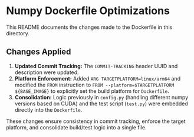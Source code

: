 <!-- COMMIT-TRACKING: UUID-20240730-180000-LNT1 -->
<!-- Description: Update README to reflect Dockerfile optimizations. -->
<!-- Author: GitHub Copilot -->

# Numpy Dockerfile Optimizations

This README documents the changes made to the Dockerfile in this directory.

## Changes Applied

1.  **Updated Commit Tracking:** The `COMMIT-TRACKING` header UUID and description were updated.
2.  **Platform Enforcement:** Added `ARG TARGETPLATFORM=linux/arm64` and modified the `FROM` instruction to `FROM --platform=$TARGETPLATFORM ${BASE_IMAGE}` to explicitly set the build platform for `Dockerfile`.
3.  **Consolidation:** Logic previously in `config.py` (handling different numpy versions based on CUDA) and the test script (`test.py`) were embedded directly into the `Dockerfile`.

These changes ensure consistency in commit tracking, enforce the target platform, and consolidate build/test logic into a single file.
